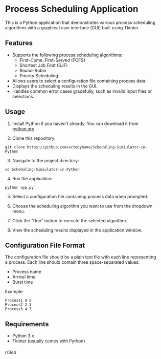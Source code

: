 # Process Scheduling Application

This is a Python application that demonstrates various process scheduling algorithms with a graphical user interface (GUI) built using Tkinter.

## Features

- Supports the following process scheduling algorithms:
  - First-Come, First-Served (FCFS)
  - Shortest Job First (SJF)
  - Round-Robin
  - Priority Scheduling
- Allows users to select a configuration file containing process data.
- Displays the scheduling results in the GUI.
- Handles common error cases gracefully, such as invalid input files or selections.

## Usage

1. Install Python if you haven't already. You can download it from [python.org](https://www.python.org/downloads/).

2. Clone this repository:
```
git clone https://github.com/octoDynamo/Scheduling-Simiulator-in-Python
```
3. Navigate to the project directory:
```
cd Scheduling-Simiulator-in-Python
```

4. Run the application:
```
python app.py
```

5. Select a configuration file containing process data when prompted.

6. Choose the scheduling algorithm you want to use from the dropdown menu.

7. Click the "Run" button to execute the selected algorithm.

8. View the scheduling results displayed in the application window.

## Configuration File Format

The configuration file should be a plain text file with each line representing a process. Each line should contain three space-separated values:
- Process name
- Arrival time
- Burst time

Example:
```
Process1 0 5
Process2 2 3
Process3 4 7
```

## Requirements

- Python 3.x
- Tkinter (usually comes with Python)

###### rr3ed